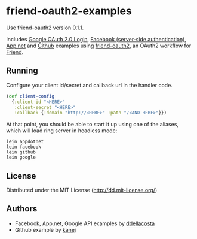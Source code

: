 # friend-oauth2-examples

Use friend-oauth2 version 0.1.1.

Includes [Google OAuth 2.0 Login](https://developers.google.com/accounts/docs/OAuth2Login), [Facebook (server-side authentication)](https://developers.facebook.com/docs/authentication/server-side/), [App.net](https://github.com/appdotnet/api-spec/blob/master/auth.md) and [Github](http://developer.github.com/v3/oauth/) examples using [friend-oauth2](https://github.com/ddellacosta/friend-oauth2), an OAuth2 workflow for [Friend](https://github.com/cemerick/friend).

## Running

Configure your client id/secret and callback url in the handler code.

```clojure
(def client-config
  {:client-id "<HERE>"
   :client-secret "<HERE>"
   :callback {:domain "http://<HERE>" :path "/<AND HERE>"}})
```

At that point, you should be able to start it up using one of the aliases, which will load ring server in headless mode:

    lein appdotnet
    lein facebook
    lein github
    lein google

## License

Distributed under the MIT License (http://dd.mit-license.org/)

## Authors

* Facebook, App.net, Google API examples by [ddellacosta](https://github.com/ddellacosta)
* Github example by [kanej](https://github.com/kanej)
